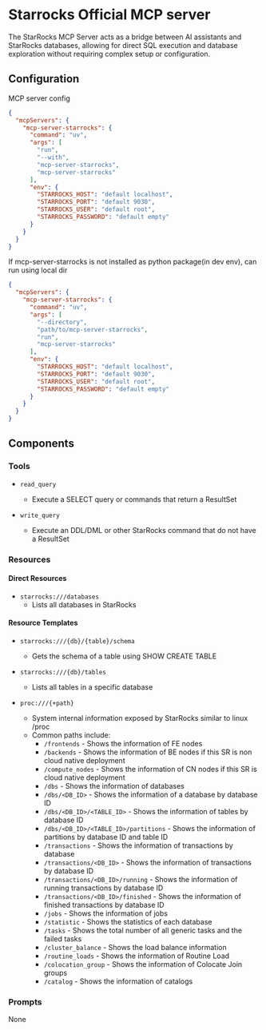 # Starrocks Official MCP server

The StarRocks MCP Server acts as a bridge between AI assistants and StarRocks databases, allowing for direct SQL execution and database exploration without requiring complex setup or configuration.


## Configuration

MCP server config

```json
{
  "mcpServers": {
    "mcp-server-starrocks": {
      "command": "uv",
      "args": [
        "run",
        "--with",
        "mcp-server-starrocks",
        "mcp-server-starrocks"
      ],
      "env": {
        "STARROCKS_HOST": "default localhost",
        "STARROCKS_PORT": "default 9030",
        "STARROCKS_USER": "default root",
        "STARROCKS_PASSWORD": "default empty"
      }
    }
  }
}
```

If mcp-server-starrocks is not installed as python package(in dev env), can run using local dir 

```json
{
  "mcpServers": {
    "mcp-server-starrocks": {
      "command": "uv",
      "args": [
        "--directory",
        "path/to/mcp-server-starrocks",
        "run",
        "mcp-server-starrocks"
      ],
      "env": {
        "STARROCKS_HOST": "default localhost",
        "STARROCKS_PORT": "default 9030",
        "STARROCKS_USER": "default root",
        "STARROCKS_PASSWORD": "default empty"
      }
    }
  }
}
```

## Components

### Tools

* `read_query`
  - Execute a SELECT query or commands that return a ResultSet

* `write_query`
  - Execute an DDL/DML or other StarRocks command that do not have a ResultSet

### Resources

#### Direct Resources

* `starrocks:///databases`
  - Lists all databases in StarRocks

#### Resource Templates

* `starrocks:///{db}/{table}/schema`
  - Gets the schema of a table using SHOW CREATE TABLE

* `starrocks:///{db}/tables`
  - Lists all tables in a specific database

* `proc:///{+path}`
  - System internal information exposed by StarRocks similar to linux /proc
  - Common paths include:
    - `/frontends` - Shows the information of FE nodes
    - `/backends` - Shows the information of BE nodes if this SR is non cloud native deployment
    - `/compute_nodes` - Shows the information of CN nodes if this SR is cloud native deployment
    - `/dbs` - Shows the information of databases
    - `/dbs/<DB_ID>` - Shows the information of a database by database ID
    - `/dbs/<DB_ID>/<TABLE_ID>` - Shows the information of tables by database ID
    - `/dbs/<DB_ID>/<TABLE_ID>/partitions` - Shows the information of partitions by database ID and table ID
    - `/transactions` - Shows the information of transactions by database
    - `/transactions/<DB_ID>` - Shows the information of transactions by database ID
    - `/transactions/<DB_ID>/running` - Shows the information of running transactions by database ID
    - `/transactions/<DB_ID>/finished` - Shows the information of finished transactions by database ID
    - `/jobs` - Shows the information of jobs
    - `/statistic` - Shows the statistics of each database
    - `/tasks` - Shows the total number of all generic tasks and the failed tasks
    - `/cluster_balance` - Shows the load balance information
    - `/routine_loads` - Shows the information of Routine Load
    - `/colocation_group` - Shows the information of Colocate Join groups
    - `/catalog` - Shows the information of catalogs

### Prompts

None
